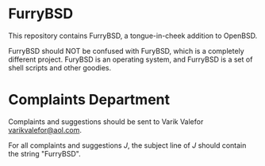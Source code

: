 # FurryBSD
This repository contains FurryBSD, a tongue-in-cheek addition to OpenBSD.

FurryBSD should NOT be confused with FuryBSD, which is a completely different
project.  FuryBSD is an operating system, and FurryBSD is a set of shell scripts
and other goodies.

# Complaints Department
Complaints and suggestions should be sent to Varik Valefor <varikvalefor@aol.com>.

For all complaints and suggestions $J$, the subject line of $J$ should contain the
string "FurryBSD".
